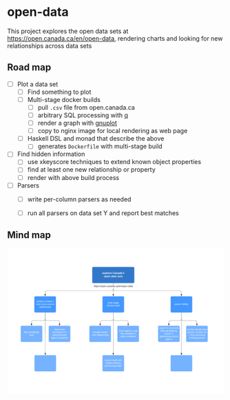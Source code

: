 # open-data

This project explores the open data sets at https://open.canada.ca/en/open-data, rendering charts and looking for new relationships across data sets

## Road map

- [ ] Plot a data set
	- [ ] Find something to plot
	- [ ] Multi-stage docker builds
		- [ ] pull `.csv` file from open.canada.ca
		- [ ] arbitrary SQL processing with [q](http://harelba.github.io/q/)
		- [ ] render a graph with [gnuplot](http://www.gnuplot.info/)
		- [ ] copy to nginx image for local rendering as web page
	- [ ] Haskell DSL and monad that describe the above
		- [ ] generates `Dockerfile` with multi-stage build
- [ ] Find hidden information
	- [ ] use xkeyscore techniques to extend known object properties
	- [ ] find at least one new relationship or property
	- [ ] render with above build process
- [ ] Parsers
	- [ ] write per-column parsers as needed
	- [ ] run all parsers on data set Y and report best matches


## Mind map

![mind map](images/mind-map.png)

